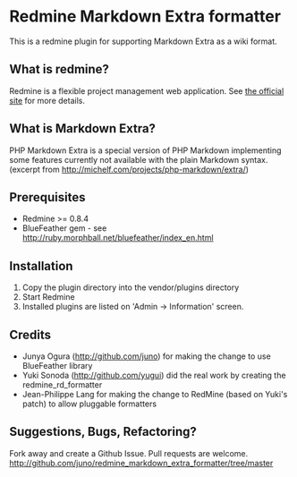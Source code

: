 Redmine Markdown Extra formatter
================================

This is a redmine plugin for supporting Markdown Extra as a wiki format.


What is redmine?
----------------

Redmine is a flexible project management web application.
See [the official site](http://www.redmine.org/) for more details.


What is Markdown Extra?
-----------------------

PHP Markdown Extra is a special version of PHP Markdown implementing some
features currently not available with the plain Markdown syntax.
(excerpt from http://michelf.com/projects/php-markdown/extra/)


Prerequisites
-------------

*  Redmine >= 0.8.4
*  BlueFeather gem - see http://ruby.morphball.net/bluefeather/index_en.html


Installation
------------

1.  Copy the plugin directory into the vendor/plugins directory
2.  Start Redmine
3.  Installed plugins are listed on 'Admin -> Information' screen.


Credits
-------

*  Junya Ogura (http://github.com/juno) for making the change to use BlueFeather library
*  Yuki Sonoda (http://github.com/yugui) did the real work by creating the redmine_rd_formatter
*  Jean-Philippe Lang for making the change to RedMine (based on Yuki's patch) to allow pluggable formatters


Suggestions, Bugs, Refactoring?
-------------------------------

Fork away and create a Github Issue. Pull requests are welcome.
http://github.com/juno/redmine_markdown_extra_formatter/tree/master
